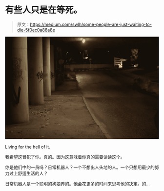 # 有些人只是在等死。

> 原文：<https://medium.com/swlh/some-people-are-just-waiting-to-die-5f0ec0a88a8e>

![](img/22ea2cbc4405893990297cde0cff7757.png)

Living for the hell of it.

我希望这冒犯了你。真的。因为这意味着你真的需要读读这个。

你是他们中的一员吗？日常机器人？一个不想出人头地的人。一个只想用最少的努力过上舒适生活的人？

日常机器人是一个聪明的狗娘养的。他会花更多的时间来思考他的决定。的…